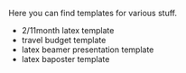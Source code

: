 Here you can find templates for various stuff.

- 2/11month latex template
- travel budget template
- latex beamer presentation template
- latex baposter template